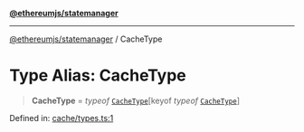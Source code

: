 [**@ethereumjs/statemanager**](../README.md)

***

[@ethereumjs/statemanager](../README.md) / CacheType

# Type Alias: CacheType

> **CacheType** = *typeof* [`CacheType`](../variables/CacheType.md)\[keyof *typeof* [`CacheType`](../variables/CacheType.md)\]

Defined in: [cache/types.ts:1](https://github.com/ethereumjs/ethereumjs-monorepo/blob/master/packages/statemanager/src/cache/types.ts#L1)
